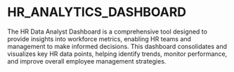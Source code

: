 # HR_ANALYTICS_DASHBOARD
The HR Data Analyst Dashboard is a comprehensive tool designed to provide insights into workforce metrics, enabling HR teams and management to make informed decisions. This dashboard consolidates and visualizes key HR data points, helping identify trends, monitor performance, and improve overall employee management strategies.
